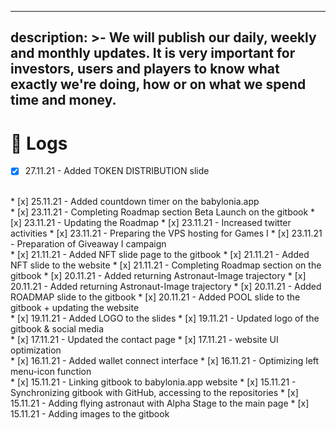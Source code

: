 
---
description: >-
  ​We will publish our daily, weekly and monthly updates. It is very important
  for investors, users and players to know what exactly we're doing, how or on
  what we spend time and money.
---

# 📅 Logs

* [x]  27.11.21 - Added TOKEN DISTRIBUTION slide
<br />
* [x] 25.11.21 - Added countdown timer on the babylonia.app
<br />
* [x] 23.11.21 - Completing Roadmap section Beta Launch on the gitbook
* [x] 23.11.21 - Updating the Roadmap
* [x] 23.11.21 - Increased twitter activities
* [x] 23.11.21 - Preparing the VPS hosting for Games I
* [x] 23.11.21 - Preparation of Giveaway I campaign&#x20;
<br />
* [x] 21.11.21 - Added NFT slide page to the gitbook
* [x] 21.11.21 - Added NFT slide to the website
* [x] 21.11.21 - Completing Roadmap section on the gitbook
* [x] 20.11.21 - Added returning Astronaut-Image trajectory
* [x] 20.11.21 - Added returning Astronaut-Image trajectory
* [x] 20.11.21 - Added ROADMAP slide to the gitbook
* [x] 20.11.21 - Added POOL slide to the gitbook + updating the website
<br />
* [x] 19.11.21 - Added LOGO to the slides
* [x] 19.11.21 - Updated logo of the gitbook & social media
<br />
* [x] 17.11.21 - Updated the contact page
* [x] 17.11.21 - website UI optimization
<br />
* [x] 16.11.21 - Added wallet connect interface
* [x] 16.11.21 - Optimizing left menu-icon function
<br />
* [x] 15.11.21 - Linking gitbook to babylonia.app website
* [x] 15.11.21 - Synchronizing gitbook with GitHub, accessing to the repositories
* [x] 15.11.21 - Adding flying astronaut with Alpha Stage to the main page
* [x] 15.11.21 - Adding images to the gitbook
